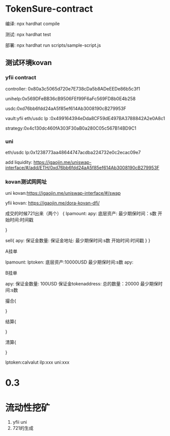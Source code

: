 # TokenSure-contract
 
编译: npx hardhat compile     

测试: npx hardhat test

部署: npx hardhat run scripts/sample-script.js         

## 测试环境kovan

### yfii contract

controller: 0x80a3c5065d720e7E738cDa5b8ADeEEDe86b5c3f1

unihelp:0x569DFeBB36cB9506FEf99F6aFc569FD8b0E4b258

usdc:0xd76bb6fdd24aA5f85ef614Ab3008190cB279953F

vault:yfii eth/usdc lp :0x499164394eDda8CF59dE497BA3788842A2e0A8c1

strategy:0x4c130dc460fA303F30aB0a280C05c567B14BD9C1

### uni

eth/usdc lp:0x1238773aa48644747acdba224732e0c2ecac09e7

add liquidity: https://igaojin.me/uniswap-interface/#/add/ETH/0xd76bb6fdd24aA5f85ef614Ab3008190cB279953F


### kovan测试网网址
uni kovan:https://igaojin.me/uniswap-interface/#/swap

yfii kovan: https://igaojin.me/dora-kovan-dfi/


成交的时候721出来（两个）
{
    lpamount:
    apy:
    底层资产:
    最少期保时间：s数
    开始时间:时间戳

}

sell{
    apy:
    保证金数量:
    保证金地址:
    最少期保时间:s数
    开始时间:时间戳
    }
}


A挂单

lpamount:
lptoken:
底层资产:10000USD
最少期保时间:s数
apy:


B挂单

apy:
保证金数量: 100USD 
保证金tokenaddress:
总的数量：20000 
最少期保时间:s数

撮合{


}

结算{

}

清算{

}

lptoken:calvalut
ilp:xxx
uni:xxx



# 0.3


# 流动性挖矿


1. yfii uni
2. 721的生成




